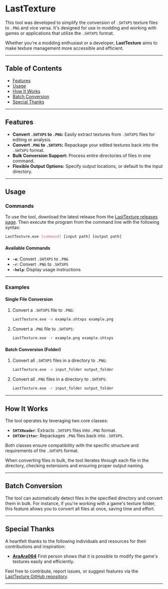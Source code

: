 # LastTexture

This tool was developed to simplify the conversion of `.SHTXPS` texture files to `.PNG` and vice versa. It's designed for use in modding and working with games or applications that utilize the `.SHTXPS` format.  

Whether you're a modding enthusiast or a developer, **LastTexture** aims to make texture management more accessible and efficient.

---

## Table of Contents

- [Features](#features)
- [Usage](#usage)
- [How It Works](#how-it-works)
- [Batch Conversion](#batch-conversion)
- [Special Thanks](#special-thanks)

---

## Features

- **Convert `.SHTXPS` to `.PNG`:** Easily extract textures from `.SHTXPS` files for editing or analysis.  
- **Convert `.PNG` to `.SHTXPS`:** Repackage your edited textures back into the `.SHTXPS` format.  
- **Bulk Conversion Support:** Process entire directories of files in one command.  
- **Flexible Output Options:** Specify output locations, or default to the input directory.  

---

## Usage

### Commands

To use the tool, download the latest release from the [LastTexture releases page](https://github.com/shadow-nero/LastTexture/releases). Then execute the program from the command line with the following syntax:

```bash
LastTexture.exe [command] [input path] [output path]
```

#### Available Commands

- **`-e`**: Convert `.SHTXPS` to `.PNG`  
- **`-r`**: Convert `.PNG` to `.SHTXPS`  
- **`-help`**: Display usage instructions  

---

### Examples

#### Single File Conversion

1. Convert a `.SHTXPS` file to `.PNG`:
   ```bash
   LastTexture.exe -e example.shtxps example.png
   ```

2. Convert a `.PNG` file to `.SHTXPS`:
   ```bash
   LastTexture.exe -r example.png example.shtxps
   ```

#### Batch Conversion (Folder)

1. Convert all `.SHTXPS` files in a directory to `.PNG`:
   ```bash
   LastTexture.exe -e input_folder output_folder
   ```

2. Convert all `.PNG` files in a directory to `.SHTXPS`:
   ```bash
   LastTexture.exe -r input_folder output_folder
   ```

---

## How It Works

The tool operates by leveraging two core classes:  

- **`SHTXReader`**: Extracts `.SHTXPS` files into `.PNG` format.  
- **`SHTXWritter`**: Repackages `.PNG` files back into `.SHTXPS`.  

Both classes ensure compatibility with the specific structure and requirements of the `.SHTXPS` format.  

When converting files in bulk, the tool iterates through each file in the directory, checking extensions and ensuring proper output naming.

---

## Batch Conversion

The tool can automatically detect files in the specified directory and convert them in bulk. For instance, if you're working with a game's texture folder, this feature allows you to convert all files at once, saving time and effort.

---

## Special Thanks

A heartfelt thanks to the following individuals and resources for their contributions and inspiration:  

- **[AraAra064](https://github.com/AraAra064)** First person shows that it is possible to modify the game's textures easily and efficiently.

Feel free to contribute, report issues, or suggest features via the [LastTexture GitHub repository](https://github.com/shadow-nero/LastTexture).  

--- 
